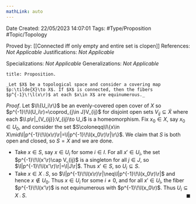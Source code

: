 ```yaml
---
mathLink: auto
---
```


<div class="topSpace"></div>

Date Created: 22/05/2023 14:07:01
Tags: #Type/Proposition #Topic/Topology

Proved by: [[Connected iff only empty and entire set is clopen]]
References: _Not Applicable_
Justifications: _Not Applicable_

Specializations: _Not Applicable_
Generalizations: _Not Applicable_

``` ad-Proposition
title: Proposition.

_Let $X$ be a topological space and consider a covering map $p:\tilde{X}\to X$. If $X$ is connected, then the fibers $p^{-1}\!\l(x\r)$ at each $x\in X$ are equinumerous._

```

_Proof_. Let $\l\{U_i\r\}$ be an evenly-covered open cover of $X$ so $p^{-1}\!\l(U_i\r)=\coprod_{j\in J}V_{ij}$ for disjoint open sets $V_{ij}\subseteq\tilde{X}$ where each $\l.p\r|_{V_{ij}}:V_{ij}\to U_i$ is a homeomorphism. Fix $x_0\in X$, say $x_0\in U_0$, and consider the set $S\coloneqq\l\{x\in X\mid\l|p^{-1}\!\l(x\r)\r|=\l|p^{-1}\!\l(x_0\r)\r|\r\}$. We claim that $S$ is both open and closed, so $S=X$ and we are done.
* Take $x\in S$, say $x\in U_i$ for some $i\in I$. For all $x'\in U_i$, the set $p^{-1}\!\l(x'\r)\cap V_{ij}$ is a singleton for all $j\in J$, so $\l|p^{-1}\!\l(x'\r)\r|=\l|J\r|$. Thus $x'\in S$, so $U_i\subseteq S$.
* Take $x\in X\comp S$, so $\l|p^{-1}\!\l(x\r)\r|\neq\l|p^{-1}\!\l(x_0\r)\r|$ and hence $x\not\in U_0$. Thus $x\in U_i$ for some $i\neq0$, and for all $x'\in U_i$, the fiber $p^{-1}\!\l(x'\r)$ is not equinumerous with $p^{-1}\!\l(x_0\r)$. Thus $U_i\subseteq X\comp S$.<span style="float:right;">$\blacksquare$</span>
